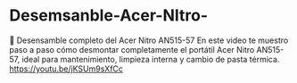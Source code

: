 # Desemsanble-Acer-NItro-
🧰 Desensamble completo del Acer Nitro AN515-57 En este video te muestro paso a paso cómo desmontar completamente el portátil Acer Nitro AN515-57, ideal para mantenimiento, limpieza interna y cambio de pasta térmica.
https://youtu.be/jKSUm9sXfCc
